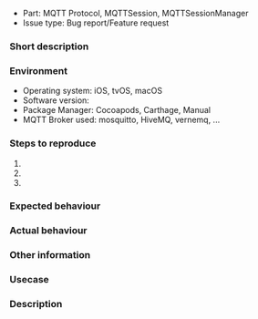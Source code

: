 <!-- Before filing an issue, please search the existing issues (both open and closed) to see if your report might be duplicate -->
<!-- Please don't file an issue when you have a support question, send support questions to the support@ckrey.de) We love to hear about your new projects -->
<!-- We have a mailing list for developers which you can join by sending a mail to mqttclient-dev-subscribe@ckrey.de -->

<!-- Tell us what is issue is about -->
 - Part: MQTT Protocol, MQTTSession, MQTTSessionManager <!-- delete the ones that do not apply -->
 - Issue type: Bug report/Feature request <!-- delete the one that does not apply -->

### Short description
<!-- Explain in a few sentences what the issue/request is -->




<!--
If this is a bug report, use the following part of the the template and delete the part at the bottom
-->
### Environment
<!-- Tell us about the environment -->
 - Operating system:  iOS, tvOS, macOS <!-- delete the ones that do not apply -->
 - Software version: 
 - Package Manager: Cocoapods, Carthage, Manual <!-- delete the ones that do not apply -->
 - MQTT Broker used: mosquitto, HiveMQ, vernemq, ... <!-- delete the ones that do not apply -->

### Steps to reproduce
<!-- Tell us step-by-step how the issue can be triggered. Please include connection details to your test broker -->
1. <!-- step 1 -->
2. <!-- step 2 -->
3. <!-- step 3 -->

### Expected behaviour
<!-- What would you expect to happen when the reproduction steps are run -->

### Actual behaviour
<!-- What did happen? Please (if possible) provide logs, output from `dig` and/or tcpdump/wireshark data -->

### Other information
<!-- if you already did more digging into the issue, please provide all the information you gathered -->




<!--
Use the part below to file a feature request and delete the bug report part above.
-->
### Usecase
<!-- Tell what you're trying to achieve, without describing _what_ the requested feature should do -->

### Description
<!-- Describe as extensively as possible what you want the software to do -->
